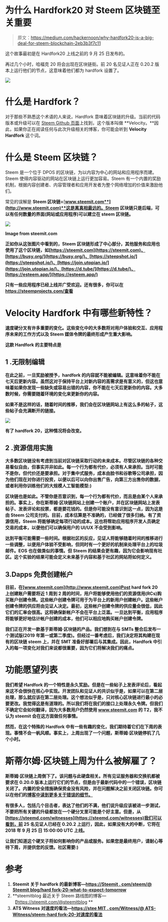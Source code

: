 # 为什么 Hardfork20 对 Steem 区块链至关重要

> 原文：<https://medium.com/hackernoon/why-hardfork20-is-a-big-deal-for-steem-blockchain-2eb3b3f7c11>

这个故事最初是在 Hardfork20 上线之前的 9 月 25 日发布的。

再过几个小时，哈福克 20 将会出现在区块链街。前 20 名见证人正在 0.20.2 版本上运行他们的节点，这意味着他们都为 hardfork 设置了。

[![](img/28483097a774c79aec9b59c5215cf445.png)](https://steemd.com/witnesses)

# 什么是 Hardfork？

对于那些不熟悉这个术语的人来说，Hardfork 意味着区块链的升级。当前的代码版本或升级可以在 [Steem Github 页面](https://github.com/steemit/steem/releases)上找到，这个版本叫做 **Velocity。**因此，如果你正在阅读任何与此次升级相关的博客，你可能会听到 **Velocity Hardfork** 这个词。

# 什么是 Steem 区块链？

Steem 是一个位于 DPOS 的区块链，为以内容为中心的网站和应用程序而建。Steem 使得内容驱动的网站在区块链上运行更加容易。Steem 有一个内置的奖励机制，根据内容创建者、内容管理者和应用开发者为整个网络增加的价值来激励他们。

常见的误解是 **Steem 区块链=**[**www.steemit.com**](http://www.steemit.com)**这是离真相最远的。Steem 区块链只是后端，可以有任何数量的界面(网站或应用程序)可以建立在 steem 区块链。**

**![](img/214def9a470cbc251c47859a6cac81da.png)**

**Image from steemit.com**

**正如你从这张图片中看到的，Steem 区块链形成了中心部分，其他服务和应用也使用了这个区块链，如[https://steemit.com](https://steemit.com)、[https://busy.org/](https://busy.org/)、[https://steepshot.io/](https://steepshot.io/)、[https://join.utopian.io/](https://join.utopian.io/)、[https://d.tube/](https://d.tube/)、[https://esteem.app/](https://esteem.app/)**

**只有一些应用程序已经上线并广受欢迎。还有很多，你可以在 https://steemprojects.com/查看**

# **Velocity Hardfork 中有哪些新特性？**

**速度硬分叉有许多重要的变化。这些变化中的大多数将对用户体验和交互、应用程序未来的工作方式以及 Steem 媒体令牌的最终形成产生重大影响。**

**这款 Hardfork 的主要特点是**

## **1 .无限制编辑**

**在此之前，一旦奖励被授予，hardfork 的内容就不能被编辑。这意味着你不能在七天后更新内容。虽然这对于保持平台上对新内容的高需求是有意义的，但这也意味着如果你发现一些缺失或容易出错的内容，你不能在七天后更新你的内容。大多数时候，你需要随着环境的变化来更新你的内容。**

**如果不是这样的话，随着时间的推移，我们会在区块链网站上有这么多的帖子，这些帖子会充满断开的链接。**

**[![](img/b0811ad9aae8ed1b56123291f58c867f.png)](https://twitter.com/gokulnk/status/1003889354597543936)**

**有了 hardfork 20，这种情况将会改变。**

## **2 .资源信用实施**

**大多数区块链没有考虑到当前对区块链采取行动的未来成本。尽管区块链的各种交易看似自由，但事实并非如此。每一个行为都有代价，必须有人来承担。当时可能不是你，但代价还是要承担。对于集中式服务，成本由脸书和谷歌等公司承担，因为他们现在对你进行投资，以便以后可以向你出售广告，向第三方出售你的数据，或者利用你训练他们的大规模人工智能模型:)**

**区块链也是如此。不管你是否意识到，每一个行为都有代价，而且是由某个人来承担的。事实上，你在斯蒂姆·区块链网站上创建一个账户，并在区块链网站上发表帖子、发表评论和投票，都是要花钱的。但是你可能没有意识到这一点，因为这是由 Steem 公司支付的。目前，成本估算是不准确的，已经做了很多归纳。有了资源信用，Steem 将能够确定每项行动的成本。这也将帮助应用程序开发人员确定交易的成本，以便他们可以确保用户的 UI/UX 不会受到影响。**

**达到平衡可能需要一些时间。根据社区的反应，见证人将能够随着时间的推移进行一些调整，以便用户体验不受影响，但同时有一个更好的机制来处理平台上的垃圾邮件。EOS 也在做类似的事情。但 Steem 的结果会更有趣，因为它会影响现有社区。这个实验的结果可能会定义未来基于内容和基于社区的网站将如何定义。**

## **3.Dapps 免费创建帐户**

**目前，在[www.steemit.com](http://www.steemit.com)Post hard fork 20 上创建账户需要将近 1 周到 2 周的时间，用户将能够使用他们的资源信用(RCs)购买账户创建令牌。这些帐户创建令牌可用于为平台上的新用户创建帐户。这些帐户创建令牌的供应将由见证人决定。最初，这些帐户创建令牌的供应量会很低，因此它们的汇率会很高。这将确保新帐户不会在平台上泛滥。一旦达到平衡，应用程序将能够更好地估计帐户创建的成本，他们可以相应地购买帐户创建令牌。**

**我们正在开发一款基于斯蒂姆·区块链的产品。我们想到在与 SMTs 整合后发布一个测试版(2019 年第一或第二季度)。但经过一番考虑后，我们决定将其构建在现有的区块链 steem 上，并在 SMT 准备好部署后与其集成。因此，Hardfork 中引入的每一项变化对我们来说都很重要，因为它们将解决我们的痛点。**

# **功能愿望列表**

**我们希望 Hardfork 的一个特性是永久奖励。但是在一些帖子上发表评论后，看起来这不会很快在核心中实现。开发团队和见证人的共识似乎是，如果可以在第二层处理，那么就应该在第二层处理。这个想法似乎是，只对核心区块链进行最小的必要更改。我觉得这是有道理的。所以我们将在我们的接口上处理永久令牌。但我们不确定它会如何翻译，因为大多数用户仍然使用 www.steemit.com 的 T2，我不认为 steemit 会在这方面做任何事情。**

**然而，在这个特殊的 Hardfork 中有一些有趣的变化，我们期待着它们在下周的表现。事情不会一帆风顺。事实上，上周出现了一个问题，斯蒂姆·区块链停机了几个小时。**

# **斯蒂尔姆·区块链上周为什么被解雇了？**

**斯蒂姆·区块链上周倒下了。该问题与此硬盘相关。所有见证服务器和交换机都被要求在 0.20.0 版本上运行它们的节点，但是由于最新代码中的一个错误，区块链关闭了。内置的安全措施确保资金没有风险，并在问题解决之前关闭区块链。你可以在他们的[博客中读到更多关于错误的细节。](https://steemit.com/steem/@steemitblog/steem-status-100-operational)**

**有很多人，包括几个目击者，表达了他们的不满，他们说升级应该被进一步测试，不要把所有关键的升级都放在一个硬分叉里可能是个好主意。但是，从[https://steemd.com/witnesses](https://steemd.com/witnesses)我们可以看到，前 25 名见证人已经在 0.20.2 上运行，因此，如果没有大的中断，它将在 2018 年 9 月 25 日 15:00:00 UTC 上线。**

**让我们知道这个硬叉子将如何影响你的产品或服务。如果您是最终用户，请耐心等待下周，并提供您的反馈。社区需要:)**

# **参考**

1.  **Steemit 关于 hardfork 的最新博客—[https://Steemit . com/steem/@ Steemit blog/hard fork-20-what-to-expect-tomorrow](https://steemit.com/steem/@steemitblog/hardfork-20-what-to-expect-tomorrow)**
2.  **steemitblog 最近关于 Steem 路线图的博客—【https://steemit.com/@steemitblog **
3.  **ATS Witness 对速度的看法—[https://stee MIT . com/Witness/@ ATS-Witness/steem-hard fork-20-对速度的看法](https://steemit.com/witness/@ats-witness/steem-hardfork-20-thoughts-on-velocity)**